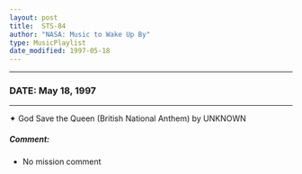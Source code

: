 ```yaml
---
layout: post
title:  STS-84
author: "NASA: Music to Wake Up By"
type: MusicPlaylist
date_modified: 1997-05-18
---
```


----
### DATE: May 18, 1997
----
✦ God Save the Queen (British National Anthem) by UNKNOWN

##### Comment:
* No mission comment
